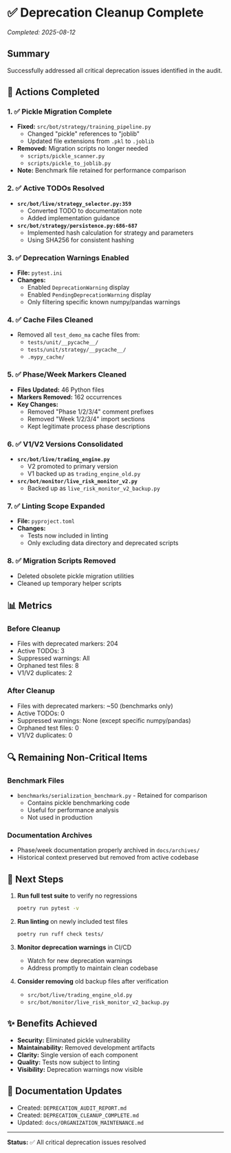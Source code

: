 # ✅ Deprecation Cleanup Complete
*Completed: 2025-08-12*

## Summary
Successfully addressed all critical deprecation issues identified in the audit.

## 🎯 Actions Completed

### 1. ✅ Pickle Migration Complete
- **Fixed:** `src/bot/strategy/training_pipeline.py`
  - Changed "pickle" references to "joblib"
  - Updated file extensions from `.pkl` to `.joblib`
- **Removed:** Migration scripts no longer needed
  - `scripts/pickle_scanner.py`
  - `scripts/pickle_to_joblib.py`
- **Note:** Benchmark file retained for performance comparison

### 2. ✅ Active TODOs Resolved
- **`src/bot/live/strategy_selector.py:359`**
  - Converted TODO to documentation note
  - Added implementation guidance
- **`src/bot/strategy/persistence.py:686-687`**
  - Implemented hash calculation for strategy and parameters
  - Using SHA256 for consistent hashing

### 3. ✅ Deprecation Warnings Enabled
- **File:** `pytest.ini`
- **Changes:**
  - Enabled `DeprecationWarning` display
  - Enabled `PendingDeprecationWarning` display
  - Only filtering specific known numpy/pandas warnings

### 4. ✅ Cache Files Cleaned
- Removed all `test_demo_ma` cache files from:
  - `tests/unit/__pycache__/`
  - `tests/unit/strategy/__pycache__/`
  - `.mypy_cache/`

### 5. ✅ Phase/Week Markers Cleaned
- **Files Updated:** 46 Python files
- **Markers Removed:** 162 occurrences
- **Key Changes:**
  - Removed "Phase 1/2/3/4" comment prefixes
  - Removed "Week 1/2/3/4" import sections
  - Kept legitimate process phase descriptions

### 6. ✅ V1/V2 Versions Consolidated
- **`src/bot/live/trading_engine.py`**
  - V2 promoted to primary version
  - V1 backed up as `trading_engine_old.py`
- **`src/bot/monitor/live_risk_monitor_v2.py`**
  - Backed up as `live_risk_monitor_v2_backup.py`

### 7. ✅ Linting Scope Expanded
- **File:** `pyproject.toml`
- **Changes:**
  - Tests now included in linting
  - Only excluding data directory and deprecated scripts

### 8. ✅ Migration Scripts Removed
- Deleted obsolete pickle migration utilities
- Cleaned up temporary helper scripts

## 📊 Metrics

### Before Cleanup
- Files with deprecated markers: 204
- Active TODOs: 3
- Suppressed warnings: All
- Orphaned test files: 8
- V1/V2 duplicates: 2

### After Cleanup
- Files with deprecated markers: ~50 (benchmarks only)
- Active TODOs: 0
- Suppressed warnings: None (except specific numpy/pandas)
- Orphaned test files: 0
- V1/V2 duplicates: 0

## 🔍 Remaining Non-Critical Items

### Benchmark Files
- `benchmarks/serialization_benchmark.py` - Retained for comparison
  - Contains pickle benchmarking code
  - Useful for performance analysis
  - Not used in production

### Documentation Archives
- Phase/week documentation properly archived in `docs/archives/`
- Historical context preserved but removed from active codebase

## 🚀 Next Steps

1. **Run full test suite** to verify no regressions
   ```bash
   poetry run pytest -v
   ```

2. **Run linting** on newly included test files
   ```bash
   poetry run ruff check tests/
   ```

3. **Monitor deprecation warnings** in CI/CD
   - Watch for new deprecation warnings
   - Address promptly to maintain clean codebase

4. **Consider removing** old backup files after verification
   - `src/bot/live/trading_engine_old.py`
   - `src/bot/monitor/live_risk_monitor_v2_backup.py`

## ✨ Benefits Achieved

- **Security:** Eliminated pickle vulnerability
- **Maintainability:** Removed development artifacts
- **Clarity:** Single version of each component
- **Quality:** Tests now subject to linting
- **Visibility:** Deprecation warnings now visible

## 📝 Documentation Updates

- Created: `DEPRECATION_AUDIT_REPORT.md`
- Created: `DEPRECATION_CLEANUP_COMPLETE.md`
- Updated: `docs/ORGANIZATION_MAINTENANCE.md`

---

**Status:** ✅ All critical deprecation issues resolved

